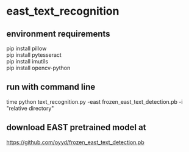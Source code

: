 # east_text_recognition

## environment requirements

pip install pillow <br>
pip install pytesseract <br>
pip install imutils <br>
pip install opencv-python <br>


## run with command line

time python text_recognition.py -east frozen_east_text_detection.pb -i "relative directory"

## download EAST pretrained model at 

https://github.com/oyyd/frozen_east_text_detection.pb